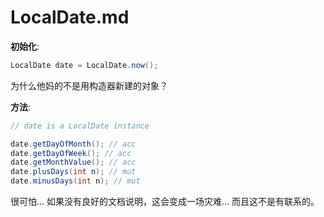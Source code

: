 # LocalDate.md



**初始化**:

```java
LocalDate date = LocalDate.now();
```

为什么他妈的不是用构造器新建的对象？



**方法**:

```java
// date is a LocalDate instance

date.getDayOfMonth(); // acc
date.getDayOfWeek(); // acc
date.getMonthValue(); // acc
date.plusDays(int n); // mut
date.minusDays(int n); // mut
```

很可怕... 如果没有良好的文档说明，这会变成一场灾难... 而且这不是有联系的。